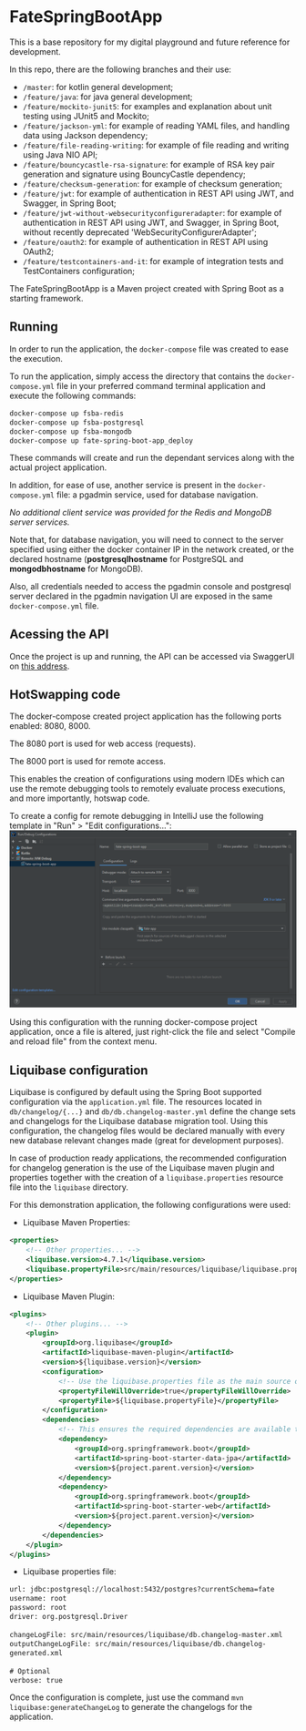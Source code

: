# FateSpringBootApp

This is a base repository for my digital playground and future reference for development.

In this repo, there are the following branches and their use:
- `/master`: for kotlin general development;
- `/feature/java`: for java general development;
- `/feature/mockito-junit5`: for examples and explanation about unit testing using JUnit5 and Mockito;
- `/feature/jackson-yml`: for example of reading YAML files, and handling data using Jackson dependency;
- `/feature/file-reading-writing`: for example of file reading and writing using Java NIO API;
- `/feature/bouncycastle-rsa-signature`: for example of RSA key pair generation and signature using BouncyCastle dependency;
- `/feature/checksum-generation`: for example of checksum generation;
- `/feature/jwt`: for example of authentication in REST API using JWT, and Swagger, in Spring Boot;
- `/feature/jwt-without-websecurityconfigureradapter`: for example of authentication in REST API using JWT, and Swagger, in Spring Boot, without recently deprecated 'WebSecurityConfigurerAdapter';
- `/feature/oauth2`: for example of authentication in REST API using OAuth2;
- `/feature/testcontainers-and-it`: for example of integration tests and TestContainers configuration;

The FateSpringBootApp is a Maven project created with Spring Boot as a starting framework.

## Running

In order to run the application, the `docker-compose` file was created to ease the execution.

To run the application, simply access the directory that contains the `docker-compose.yml` file in your 
preferred command terminal application and execute the following commands:

```shell
docker-compose up fsba-redis
docker-compose up fsba-postgresql
docker-compose up fsba-mongodb
docker-compose up fate-spring-boot-app_deploy
```

These commands will create and run the dependant services along with the actual project application.

In addition, for ease of use, another service is present in the `docker-compose.yml` file: 
a pgadmin service, used for database navigation. 

_No additional client service was provided for the Redis and MongoDB server services._

Note that, for database navigation, you will need to connect to the server
specified using either the docker container IP in the network created, 
or the declared hostname (**postgresqlhostname** for PostgreSQL and **mongodbhostname** for MongoDB).

Also, all credentials needed to access the pgadmin console and postgresql server declared in the pgadmin navigation UI are exposed 
in the same `docker-compose.yml` file.

## Acessing the API

Once the project is up and running, the API can be accessed via SwaggerUI on [this address](http://localhost:8080/fate/swagger-ui.html).

## HotSwapping code

The docker-compose created project application has the following ports enabled: 8080, 8000.

The 8080 port is used for web access (requests).

The 8000 port is used for remote access.

This enables the creation of configurations using modern IDEs which can use the remote debugging tools to remotely evaluate
process executions, and more importantly, hotswap code.

To create a config for remote debugging in IntelliJ use the following template in "Run" > "Edit configurations...":
![img.png](img.png)

Using this configuration with the running docker-compose project application, once a file is altered, just right-click the
file and select "Compile and reload file" from the context menu.

## Liquibase configuration

Liquibase is configured by default using the Spring Boot supported configuration via the `application.yml` file.
The resources located in `db/changelog/{...}` and `db/db.changelog-master.yml` define the change sets and changelogs for the Liquibase database migration tool.
Using this configuration, the changelog files would be declared manually with every new database relevant changes made (great for development purposes).

In case of production ready applications, the recommended configuration for changelog generation is the use of the Liquibase maven plugin and properties 
together with the creation of a `liquibase.properties` resource file into the `liquibase` directory.

For this demonstration application, the following configurations were used:

- Liquibase Maven Properties:
```xml
<properties>
    <!-- Other properties... -->
    <liquibase.version>4.7.1</liquibase.version>
    <liquibase.propertyFile>src/main/resources/liquibase/liquibase.properties</liquibase.propertyFile>
</properties>
```
- Liquibase Maven Plugin:
```xml
<plugins>
    <!-- Other plugins... -->
    <plugin>
        <groupId>org.liquibase</groupId>
        <artifactId>liquibase-maven-plugin</artifactId>
        <version>${liquibase.version}</version>
        <configuration>
            <!-- Use the liquibase.properties file as the main source of configuration -->
            <propertyFileWillOverride>true</propertyFileWillOverride>
            <propertyFile>${liquibase.propertyFile}</propertyFile>
        </configuration>
        <dependencies>
            <!-- This ensures the required dependencies are available to the plugin in the classpath -->
            <dependency>
                <groupId>org.springframework.boot</groupId>
                <artifactId>spring-boot-starter-data-jpa</artifactId>
                <version>${project.parent.version}</version>
            </dependency>
            <dependency>
                <groupId>org.springframework.boot</groupId>
                <artifactId>spring-boot-starter-web</artifactId>
                <version>${project.parent.version}</version>
            </dependency>
        </dependencies>
    </plugin>
</plugins>
```
- Liquibase properties file:
```properties
url: jdbc:postgresql://localhost:5432/postgres?currentSchema=fate
username: root
password: root
driver: org.postgresql.Driver

changeLogFile: src/main/resources/liquibase/db.changelog-master.xml
outputChangeLogFile: src/main/resources/liquibase/db.changelog-generated.xml

# Optional
verbose: true
```

Once the configuration is complete, just use the command `mvn liquibase:generateChangeLog` to generate the changelogs for the application.